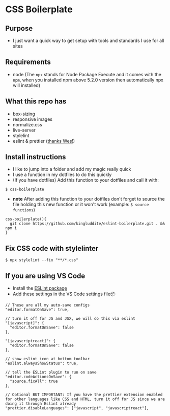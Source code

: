 # CSS Boilerplate

## Purpose

- I just want a quick way to get setup with tools and standards I use for all sites

## Requirements

- node (The `npx` stands for Node Package Execute and it comes with the `npm`, when you installed npm above 5.2.0 version then automatically npx will installed)

## What this repo has

- box-sizing
- responsive images
- normalize.css
- live-server
- stylelint
- eslint & prettier ([thanks Wes!](https://github.com/wesbos/eslint-config-wesbos))

## Install instructions

- I like to jump into a folder and add my magic really quick
- I use a function in my dotfiles to do this quickly
- (If you have dotfiles) Add this function to your dotfiles and call it with:

`$ css-boilerplate`

- **note** After adding this function to your dotfiles don't forget to source the file holding this new function or it won't work (example: `$ source functions`)

```
css-boilerplate(){
  git clone https://github.com/kingluddite/eslint-boilerplate.git . && npm i
}
```

## Fix CSS code with stylelinter

`$ npx stylelint --fix "**/*.css"`

## If you are using VS Code

- Install the [ESLint package](https://marketplace.visualstudio.com/items?itemName=dbaeumer.vscode-eslint)
- Add these settings in the VS Code settings file📦

```
// These are all my auto-save configs
"editor.formatOnSave": true,

// turn it off for JS and JSX, we will do this via eslint
"[javascript]": {
  "editor.formatOnSave": false
},

"[javascriptreact]": {
  "editor.formatOnSave": false
},

// show eslint icon at bottom toolbar
"eslint.alwaysShowStatus": true,

// tell the ESLint plugin to run on save
"editor.codeActionsOnSave": {
  "source.fixAll": true
},

// Optional BUT IMPORTANT: If you have the prettier extension enabled for other languages like CSS and HTML, turn it off for JS since we are doing it through Eslint already
"prettier.disableLanguages": ["javascript", "javascriptreact"],
```
